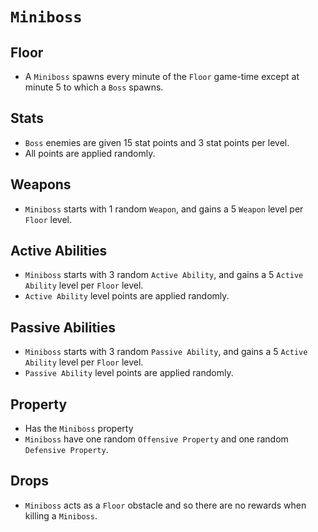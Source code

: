 # `Miniboss`

## Floor

- A `Miniboss` spawns every minute of the `Floor` game-time except at minute 5 to which a `Boss` spawns.

## Stats

- `Boss` enemies are given 15 stat points and 3 stat points per level.
- All points are applied randomly.

## Weapons

- `Miniboss` starts with 1 random `Weapon`, and gains a 5 `Weapon` level per `Floor` level.

## Active Abilities

- `Miniboss` starts with 3 random `Active Ability`, and gains a 5 `Active Ability` level per `Floor` level.
- `Active Ability` level points are applied randomly.

## Passive Abilities

- `Miniboss` starts with 3 random `Passive Ability`, and gains a 5 `Active Ability` level per `Floor` level.
- `Passive Ability` level points are applied randomly.

## Property

- Has the `Miniboss` property
- `Miniboss` have one random `Offensive Property` and one random `Defensive Property`.

## Drops

- `Miniboss` acts as a `Floor` obstacle and so there are no rewards when killing a `Miniboss`.
